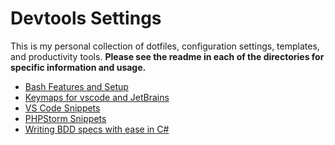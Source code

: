 # Devtools Settings

This is my personal collection of dotfiles, configuration settings, templates, and productivity tools. **Please see
the readme in each of the directories for specific information and usage.**

* [Bash Features and Setup](bash)
* [Keymaps for vscode and JetBrains](keymaps)
* [VS Code Snippets](templates/vscode.md)
* [PHPStorm Snippets](templates/jetbrains.md)
* [Writing BDD specs with ease in C#](autohotkey)
